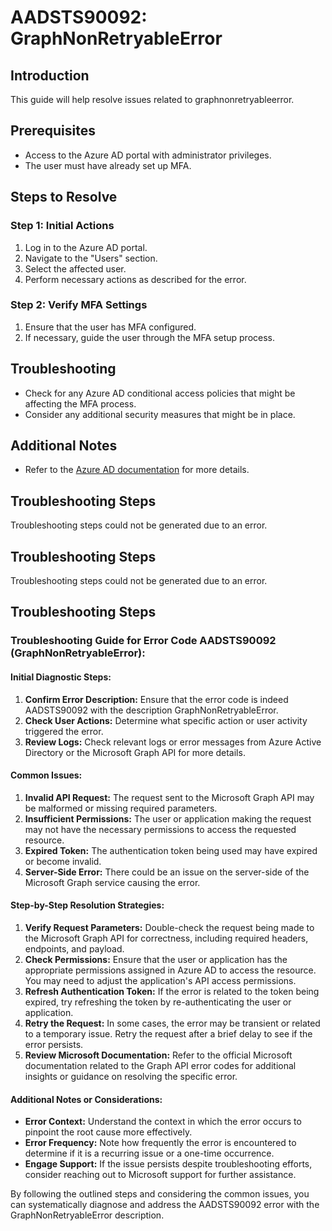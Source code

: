 # AADSTS90092: GraphNonRetryableError

## Introduction
This guide will help resolve issues related to graphnonretryableerror.

## Prerequisites
- Access to the Azure AD portal with administrator privileges.
- The user must have already set up MFA.

## Steps to Resolve

### Step 1: Initial Actions
1. Log in to the Azure AD portal.
2. Navigate to the "Users" section.
3. Select the affected user.
4. Perform necessary actions as described for the error.

### Step 2: Verify MFA Settings
1. Ensure that the user has MFA configured.
2. If necessary, guide the user through the MFA setup process.

## Troubleshooting
- Check for any Azure AD conditional access policies that might be affecting the MFA process.
- Consider any additional security measures that might be in place.

## Additional Notes
- Refer to the [Azure AD documentation](https://learn.microsoft.com/en-us/azure/active-directory/) for more details.


## Troubleshooting Steps
Troubleshooting steps could not be generated due to an error.

## Troubleshooting Steps
Troubleshooting steps could not be generated due to an error.

## Troubleshooting Steps
### Troubleshooting Guide for Error Code AADSTS90092 (GraphNonRetryableError):

#### Initial Diagnostic Steps:
1. **Confirm Error Description:** Ensure that the error code is indeed AADSTS90092 with the description GraphNonRetryableError.
2. **Check User Actions:** Determine what specific action or user activity triggered the error.
3. **Review Logs:** Check relevant logs or error messages from Azure Active Directory or the Microsoft Graph API for more details.

#### Common Issues:
1. **Invalid API Request:** The request sent to the Microsoft Graph API may be malformed or missing required parameters.
2. **Insufficient Permissions:** The user or application making the request may not have the necessary permissions to access the requested resource.
3. **Expired Token:** The authentication token being used may have expired or become invalid.
4. **Server-Side Error:** There could be an issue on the server-side of the Microsoft Graph service causing the error.

#### Step-by-Step Resolution Strategies:
1. **Verify Request Parameters:** Double-check the request being made to the Microsoft Graph API for correctness, including required headers, endpoints, and payload.
2. **Check Permissions:** Ensure that the user or application has the appropriate permissions assigned in Azure AD to access the resource. You may need to adjust the application's API access permissions.
3. **Refresh Authentication Token:** If the error is related to the token being expired, try refreshing the token by re-authenticating the user or application.
4. **Retry the Request:** In some cases, the error may be transient or related to a temporary issue. Retry the request after a brief delay to see if the error persists.
5. **Review Microsoft Documentation:** Refer to the official Microsoft documentation related to the Graph API error codes for additional insights or guidance on resolving the specific error.

#### Additional Notes or Considerations:
- **Error Context:** Understand the context in which the error occurs to pinpoint the root cause more effectively.
- **Error Frequency:** Note how frequently the error is encountered to determine if it is a recurring issue or a one-time occurrence.
- **Engage Support:** If the issue persists despite troubleshooting efforts, consider reaching out to Microsoft support for further assistance.

By following the outlined steps and considering the common issues, you can systematically diagnose and address the AADSTS90092 error with the GraphNonRetryableError description.